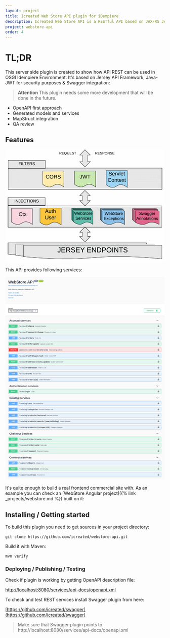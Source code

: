 ```yaml
---
layout: project
title: Icreated Web Store API plugin for iDempiere
description: Icreated Web Store API is a RESTful API based on JAX-RS Jersey framework and integrated in Idempiere OSGI environment. It allows users to create and manage their business logic for Web Store.
project: webstore-api
order: 4
---
```


# TL;DR
This server side plugin is created to show how API REST can be used in OSGI Idempiere Environment.
It's based on Jersey API Framework, Java-JWT for security purposes & Swagger integration:
>**Attention** This plugin needs some more development that will be done in the future.
- OpenAPI first approach
- Generated models and services
- MapStruct integration
- QA review



## Features
![WebStore Schema](/assets/images/projects/webstore/screenshot_schema.png?raw=true "Webstore Schema")

This API provides following services:

![Swagger services](/assets/images/projects/webstore/screenshot_swagger.png?raw=true "Swagger services")

It's quite enough to build a real frontend commercial site with.
As an example you can check an [WebStore Angular project]({% link _projects/webstore.md %}) built on it: 


## Installing / Getting started

To build this plugin you need to get sources in your project directory:

```shell
git clone https://github.com/icreated/webstore-api.git
```

Build it with Maven:

```shell
mvn verify
```


### Deploying / Publishing / Testing

Check if plugin is working by getting OpenAPI description file:

[http://localhost:8080/services/api-docs/openapi.xml](http://localhost:8080/services/api-docs/openapi.xml)

To check and test REST services install Swagger plugin from here:

[https://github.com/icreated/swagger](https://github.com/icreated/swagger)

> Make sure that Swagger plugin points to http://localhost:8080/services/api-docs/openapi.xml 


